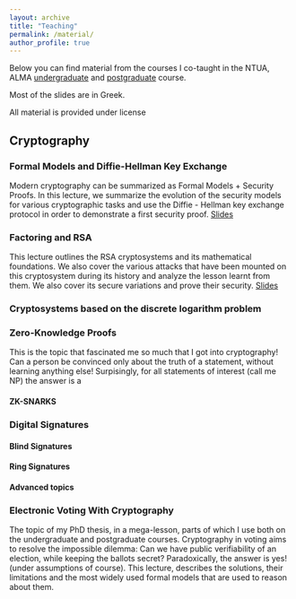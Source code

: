 ```yaml
---
layout: archive
title: "Teaching"
permalink: /material/
author_profile: true
---
```


Below you can find material from the courses I co-taught in the NTUA, ALMA [undergraduate](https://courses.corelab.ntua.gr/crypto/) and [postgraduate](https://courses.corelab.ntua.gr/atc/) course.

Most of the slides are in Greek.

All material is provided under license 

## Cryptography

### Formal Models and Diffie-Hellman Key Exchange

Modern cryptography can be summarized as Formal Models + Security Proofs. In this lecture, we summarize the evolution of the security models for various cryptographic tasks and use the Diffie - Hellman key exchange protocol in order to demonstrate a first security proof. [Slides](/files/teaching/cryptoFormalModels.pdf)

### Factoring and RSA

This lecture outlines the RSA cryptosystems and its mathematical foundations. We also cover the various attacks that have been mounted on this cryptosystem during its history and analyze the lesson learnt from them. We also cover its secure variations and prove their security.  [Slides](/files/teaching/cryptoFormalModels.pdf)

### Cryptosystems based on the discrete logarithm problem



### Zero-Knowledge Proofs

This is the topic that fascinated me so much that I got into cryptography! Can a person be convinced only about the truth of a statement, without learning anything else! Surpisingly, for all statements of interest (call me NP) the answer is a 

#### ZK-SNARKS

### Digital Signatures

#### Blind Signatures

#### Ring Signatures

#### Advanced topics

### Electronic Voting With Cryptography

The topic of my PhD thesis, in a mega-lesson, parts of which I use both on the undergraduate and postgraduate courses.
Cryptography in voting aims to resolve the impossible dilemma: Can we have public verifiability of an election, while keeping the ballots secret? Paradoxically, the answer is yes! (under assumptions of course). This lecture, describes the solutions, their limitations and the most widely used formal models that are used to reason about them.

